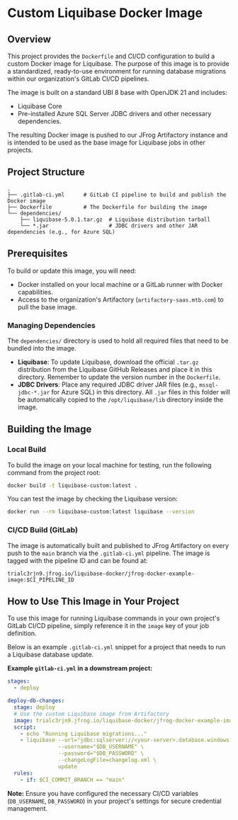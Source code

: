 # Custom Liquibase Docker Image

## Overview

This project provides the `Dockerfile` and CI/CD configuration to build a custom Docker image for Liquibase. The purpose of this image is to provide a standardized, ready-to-use environment for running database migrations within our organization's GitLab CI/CD pipelines.

The image is built on a standard UBI 8 base with OpenJDK 21 and includes:
- Liquibase Core
- Pre-installed Azure SQL Server JDBC drivers and other necessary dependencies.

The resulting Docker image is pushed to our JFrog Artifactory instance and is intended to be used as the base image for Liquibase jobs in other projects.

## Project Structure

```
.
├── .gitlab-ci.yml      # GitLab CI pipeline to build and publish the Docker image
├── Dockerfile          # The Dockerfile for building the image
└── dependencies/
    ├── liquibase-5.0.1.tar.gz  # Liquibase distribution tarball
    └── *.jar                   # JDBC drivers and other JAR dependencies (e.g., for Azure SQL)
```

## Prerequisites

To build or update this image, you will need:
- Docker installed on your local machine or a GitLab runner with Docker capabilities.
- Access to the organization's Artifactory (`artifactory-saas.mtb.com`) to pull the base image.

### Managing Dependencies

The `dependencies/` directory is used to hold all required files that need to be bundled into the image.

- **Liquibase**: To update Liquibase, download the official `.tar.gz` distribution from the Liquibase GitHub Releases and place it in this directory. Remember to update the version number in the `Dockerfile`.
- **JDBC Drivers**: Place any required JDBC driver JAR files (e.g., `mssql-jdbc-*.jar` for Azure SQL) in this directory. All `.jar` files in this folder will be automatically copied to the `/opt/liquibase/lib` directory inside the image.

## Building the Image

### Local Build

To build the image on your local machine for testing, run the following command from the project root:

```bash
docker build -t liquibase-custom:latest .
```

You can test the image by checking the Liquibase version:

```bash
docker run --rm liquibase-custom:latest liquibase --version
```

### CI/CD Build (GitLab)

The image is automatically built and published to JFrog Artifactory on every push to the `main` branch via the `.gitlab-ci.yml` pipeline. The image is tagged with the pipeline ID and can be found at:

`trialc3rjn9.jfrog.io/liquibase-docker/jfrog-docker-example-image:$CI_PIPELINE_ID`

## How to Use This Image in Your Project

To use this image for running Liquibase commands in your own project's GitLab CI/CD pipeline, simply reference it in the `image` key of your job definition.

Below is an example `.gitlab-ci.yml` snippet for a project that needs to run a Liquibase database update.

**Example `gitlab-ci.yml` in a downstream project:**

```yaml
stages:
  - deploy

deploy-db-changes:
  stage: deploy
  # Use the custom Liquibase image from Artifactory
  image: trialc3rjn9.jfrog.io/liquibase-docker/jfrog-docker-example-image:123 # <-- Use the specific image tag/ID
  script:
    - echo "Running Liquibase migrations..."
    - liquibase --url="jdbc:sqlserver://<your-server>.database.windows.net:1433;database=<your-db>" \
                --username="$DB_USERNAME" \
                --password="$DB_PASSWORD" \
                --changeLogFile=changelog.xml \
                update
  rules:
    - if: $CI_COMMIT_BRANCH == "main"
```

**Note:** Ensure you have configured the necessary CI/CD variables (`DB_USERNAME`, `DB_PASSWORD`) in your project's settings for secure credential management.
